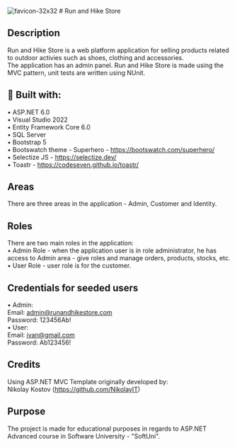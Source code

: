 ![favicon-32x32](https://user-images.githubusercontent.com/81676022/207278926-27976e18-2503-4e3d-b291-ec1a21f7786f.png) # Run and Hike Store 


## Description 
Run and Hike Store is a web platform application for selling products related to outdoor activies such as shoes, clothing and accessories. <br />
The application has an admin panel. Run and Hike Store is made using the MVC pattern, unit tests are written using NUnit. <br />

## 🔨 Built with: <br />
•	ASP.NET 6.0 <br />
•	Visual Studio 2022 <br />
•	Entity Framework Core 6.0 <br />
•	SQL Server <br />
•	Bootstrap 5 <br />
•	Bootswatch theme - Superhero - https://bootswatch.com/superhero/ <br />
•	Selectize JS - https://selectize.dev/ <br />
•	Toastr - https://codeseven.github.io/toastr/ <br />

## Areas
There are three areas in the application - Admin, Customer and Identity.

## Roles
There are two main roles in the application:  <br />
•	Admin Role - when the application user is in role administrator, he has access to Admin area - give roles and manage orders, products, stocks, etc. <br />
•	User Role - user role is for the customer. <br />

## Credentials for seeded users <br />
•	Admin:  <br />
Email: admin@runandhikestore.com <br />
Password: 123456Ab! <br />
•	User: <br />
Email: ivan@gmail.com <br />
Password: Ab123456! <br />

## Credits <br />
Using ASP.NET MVC Template originally developed by: <br />
Nikolay Kostov (https://github.com/NikolayIT) <br />

## Purpose
The project is made for educational purposes in regards to ASP.NET Advanced course in Software University - "SoftUni". <br />
